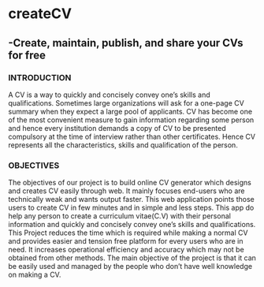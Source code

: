 # createCV
## -Create, maintain, publish, and share your CVs for free


### INTRODUCTION
A CV is a way to quickly and concisely convey one’s skills and qualifications. Sometimes large organizations will ask for a one-page CV summary when they expect a large pool of applicants. CV has become one of the most convenient measure to
gain information regarding some person and hence every institution demands a copy of CV to be presented compulsory at the time of interview rather than other certificates. Hence CV represents all the characteristics, skills and qualification of the person.

### OBJECTIVES
The objectives of our project is to build online CV generator which designs and creates CV easily through web. It mainly focuses end-users who are technically weak and wants output faster. This web application points those users to create CV in few minutes and in simple and less steps. This app do help any person to create a curriculum vitae(C.V) with their personal
information and quickly and concisely convey one’s skills and qualifications. This Project reduces the time which is required while making a normal CV and provides easier and tension free platform for every users who are in need. It increases operational efficiency and accuracy which may not be obtained from other methods.
The main objective of the project is that it can be easily used and managed by the people who don’t have well knowledge on making a CV.
